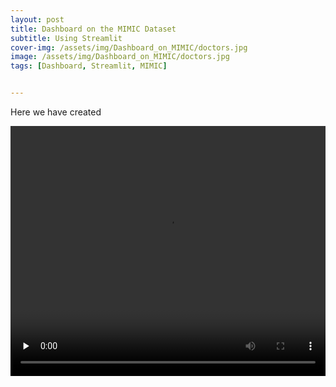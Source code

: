 ```yaml
---
layout: post
title: Dashboard on the MIMIC Dataset
subtitle: Using Streamlit 
cover-img: /assets/img/Dashboard_on_MIMIC/doctors.jpg
image: /assets/img/Dashboard_on_MIMIC/doctors.jpg
tags: [Dashboard, Streamlit, MIMIC]


---
```




Here we have created 

<video autoplay width="100%" height="400" controls="controls" preload="none">
      <!-- MP4 for Safari, IE9, iPhone, iPad, Android, and Windows Phone 7 -->
      <source type="video/mp4" src="/assets/img/Dashboard_on_MIMIC/app_demo.mp4" />
  </video>





   






